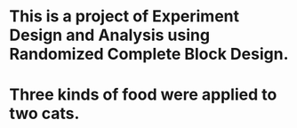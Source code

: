 # This is a project of Experiment Design and Analysis using Randomized Complete Block Design.
# Three kinds of food were applied to two cats.
